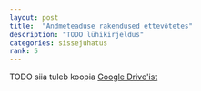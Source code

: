 ```yaml
---
layout: post
title:  "Andmeteaduse rakendused ettevõtetes"
description: "TODO lühikirjeldus"
categories: sissejuhatus
rank: 5
---
```


TODO siia tuleb koopia [Google Drive'ist](https://docs.google.com/document/d/1vAa0EzfDJXhtNP7_8ZqbIX4zwNZLAb9vafKAthL7NJg/edit?usp=drive_web)